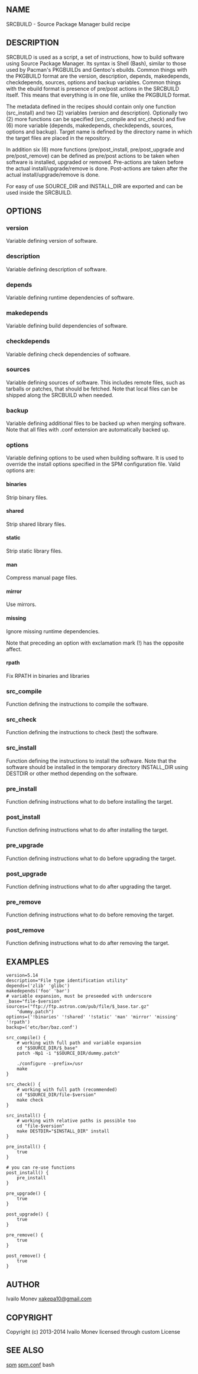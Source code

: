 ## NAME

SRCBUILD - Source Package Manager build recipe

## DESCRIPTION

SRCBUILD is used as a script, a set of instructions, how to build software
using Source Package Manager. Its syntax is Shell (Bash), similar to those
used by Pacman's PKGBUILDs and Gentoo's ebuilds. Common things with the
PKGBUILD format are the version, description, depends, makedepends,
checkdepends, sources, options and backup variables. Common things with the
ebuild format is presence of pre/post actions in the SRCBUILD itself. This
means that everything is in one file, unlike the PKGBUILD format.

The metadata defined in the recipes should contain only one function
(src_install) and two (2) variables (version and description). Optionally
two (2) more functions can be specified (src_compile and src_check) and
five (6) more variable (depends, makedepends, checkdepends, sources, options
and backup). Target name is defined by the directory name in which the target
files are placed in the repository.

In addition six (6) more functions (pre/post_install, pre/post_upgrade and
pre/post_remove) can be defined as pre/post actions to be taken when
software is installed, upgraded or removed. Pre-actions are taken before
the actual install/upgrade/remove is done. Post-actions are taken after the
actual install/upgrade/remove is done.

For easy of use SOURCE_DIR and INSTALL_DIR are exported and can be used
inside the SRCBUILD.

## OPTIONS

### version

Variable defining version of software.

### description

Variable defining description of software.

### depends

Variable defining runtime dependencies of software.

### makedepends

Variable defining build dependencies of software.

### checkdepends

Variable defining check dependencies of software.

### sources

Variable defining sources of software. This includes remote files, such as
tarballs or patches, that should be fetched. Note that local files can be
shipped along the SRCBUILD when needed.

### backup

Variable defining additional files to be backed up when merging software.
Note that all files with .conf extension are automatically backed up.

### options

Variable defining options to be used when building software. It is used
to override the install options specified in the SPM configuration file.
Valid options are:

#### binaries

Strip binary files.

#### shared

Strip shared library files.

#### static

Strip static library files.

#### man

Compress manual page files.

#### mirror

Use mirrors.

#### missing

Ignore missing runtime dependencies.

Note that preceding an option with exclamation mark (!) has the opposite
affect.

#### rpath

Fix RPATH in binaries and libraries

### src_compile

Function defining the instructions to compile the software.

### src_check

Function defining the instructions to check (test) the software.

### src_install

Function defining the instructions to install the software. Note that the
software should be installed in the temporary directory INSTALL_DIR using
DESTDIR or other method depending on the software.

### pre_install

Function defining instructions what to do before installing the target.

### post_install

Function defining instructions what to do after installing the target.

### pre_upgrade

Function defining instructions what to do before upgrading the target.

### post_upgrade

Function defining instructions what to do after upgrading the target.

### pre_remove

Function defining instructions what to do before removing the target.

### post_remove

Function defining instructions what to do after removing the target.

## EXAMPLES

    version=5.14
    description="File type identification utility"
    depends=('zlib' 'glibc')
    makedepends('foo' 'bar')
    # variable expansion, must be preseeded with underscore
    _base="file-$version"
    sources=("ftp://ftp.astron.com/pub/file/$_base.tar.gz"
        "dummy.patch")
    options=('!binaries' '!shared' '!static' 'man' 'mirror' 'missing' '!rpath')
    backup=('etc/bar/baz.conf')
    
    src_compile() {
        # working with full path and variable expansion
        cd "$SOURCE_DIR/$_base"
        patch -Np1 -i "$SOURCE_DIR/dummy.patch"
    
        ./configure --prefix=/usr
        make
    }
    
    src_check() {
        # working with full path (recommended)
        cd "$SOURCE_DIR/file-$version"
        make check
    }
    
    src_install() {
        # working with relative paths is possible too
        cd "file-$version"
        make DESTDIR="$INSTALL_DIR" install 
    }
    
    pre_install() {
        true
    }
    
    # you can re-use functions
    post_install() {
        pre_install
    }
    
    pre_upgrade() {
        true
    }
    
    post_upgrade() {
        true
    }
    
    pre_remove() {
        true
    }
    
    post_remove() {
        true
    }

## AUTHOR

Ivailo Monev <xakepa10@gmail.com>

## COPYRIGHT

Copyright (c) 2013-2014 Ivailo Monev licensed through custom License

## SEE ALSO

[spm](spm.html) [spm.conf](spm.conf.html) bash
